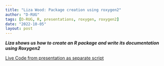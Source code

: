 ```yaml
---
title: "Liza Wood: Package creation using roxygen2"
author: "D-RUG"
tags: [D-RUG, R, presentations, roxygen, roxygen2]
date: "2022-10-05"
layout: post
---
```


**_Liza shows us how to create an R package and write its documentation using Roxygen2_**

[Live Code from presentation as separate script](https://d-rug.github.io/packages_with_roxygen2/)
